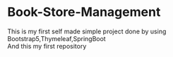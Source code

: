 # Book-Store-Management
This is my first self made simple project done by using Bootstrap5,Thymeleaf,SpringBoot
<br>
And this my first repository


